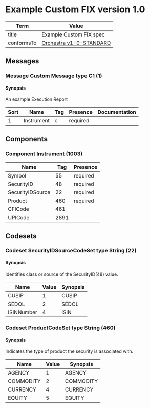 # Example Custom FIX version 1.0

|    Term    |                                                   Value                                                    |
|------------|------------------------------------------------------------------------------------------------------------|
| title      | Example Custom FIX spec                                                                                    |
| conformsTo | [Orchestra v1-0-STANDARD](https://www.fixtrading.org/packages/fix-orchestra-technical-specification-v1-0/) |

## Messages

### Message Custom Message type C1 (1)

#### Synopsis

An example Execution Report

| Sort |    Name    | Tag | Presence | Documentation |
|------|------------|-----|----------|---------------|
| 1    | Instrument | c   | required |               |

## Components

### Component Instrument (1003)

|       Name       | Tag  | Presence |
|------------------|------|----------|
| Symbol           | 55   | required |
| SecurityID       | 48   | required |
| SecurityIDSource | 22   | required |
| Product          | 460  | required |
| CFICode          | 461  |          |
| UPICode          | 2891 |          |

## Codesets

### Codeset SecurityIDSourceCodeSet type String (22)

#### Synopsis

Identifies class or source of the SecurityID(48) value.

|    Name    | Value | Synopsis |
|------------|-------|----------|
| CUSIP      | 1     | CUSIP    |
| SEDOL      | 2     | SEDOL    |
| ISINNumber | 4     | ISIN     |

### Codeset ProductCodeSet type String (460)

#### Synopsis

Indicates the type of product the security is associated with.

|   Name    | Value | Synopsis  |
|-----------|-------|-----------|
| AGENCY    | 1     | AGENCY    |
| COMMODITY | 2     | COMMODITY |
| CURRENCY  | 4     | CURRENCY  |
| EQUITY    | 5     | EQUITY    |

